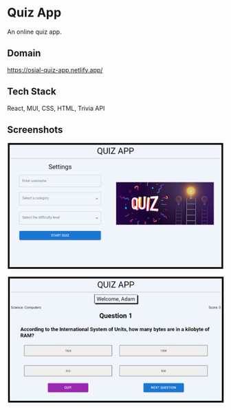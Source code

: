 
# Quiz App

An online quiz app.
## Domain
https://osial-quiz-app.netlify.app/



    
## Tech Stack

React, MUI, CSS, HTML, Trivia API



## Screenshots

![App Screenshot](https://github.com/lukaszOsial/quiz-app/blob/main/public/images/quiz-app.png?raw=true)

![App Screenshot](https://github.com/lukaszOsial/quiz-app/blob/main/public/images/quiz-app2.png?raw=true)
